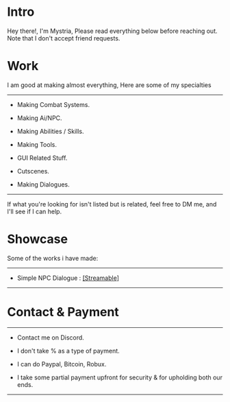# Intro
<p>Hey there!, I'm Mystria, Please read everything below before reaching out. Note that I don't accept friend requests.<br>

# Work
I am good at making almost everything, Here are some of my specialties

-----------------------------------------
  - <p>Making Combat Systems.
  - <p>Making Ai/NPC.
  - <p>Making Abilities / Skills.
  - <p>Making Tools.
  - <p>GUI Related Stuff.
  - <p>Cutscenes.
  - <p>Making Dialogues.<br>
  -----------------------------------------
If what you're looking for isn't listed but is related, feel free to DM me, and I'll see if I can help.

# Showcase
Some of the works i have made:

-----------------------------------------
- Simple NPC Dialogue : [[Streamable]](https://streamable.com/coihxo)
-----------------------------------------
# Contact & Payment
-----------------------------------------
- <p>Contact me on Discord.
- <p>I don't take % as a type of payment.
- <p>I can do Paypal, Bitcoin, Robux.
- <p>I take some partial payment upfront for security & for upholding both our ends.<br>
-----------------------------------------
